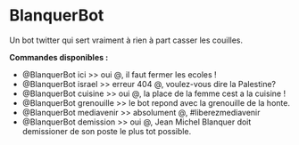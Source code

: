 # BlanquerBot
Un bot twitter qui sert vraiment à rien à part casser les couilles. 


**Commandes disponibles :**
- @BlanquerBot ici >> oui @, il faut fermer les ecoles !
- @BlanquerBot israel >> erreur 404 @, voulez-vous dire la Palestine?
- @BlanquerBot cuisine >> oui @, la place de la femme cest a la cuisine !
- @BlanquerBot grenouille >> le bot repond avec la grenouille de la honte. 
- @BlanquerBot mediavenir >> absolument @, #liberezmediavenir
- @BlanquerBot demission >> oui @, Jean Michel Blanquer doit demissioner de son poste le plus tot possible.
